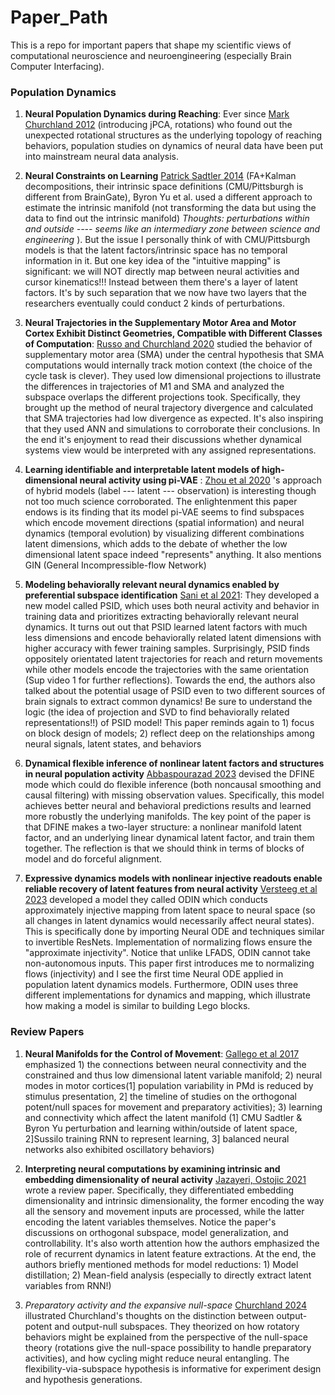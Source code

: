 # Paper_Path

This is a repo for important papers that shape my scientific views of computational neuroscience and neuroengineering (especially Brain Computer Interfacing).


### Population Dynamics
1) __Neural Population Dynamics during Reaching__: Ever since [Mark Churchland 2012](https://www.nature.com/articles/nature11129) (introducing jPCA, rotations) who found out the unexpected rotational structures as the underlying topology of reaching behaviors, population studies on dynamics of neural data have been put into mainstream neural data analysis.


2) __Neural Constraints on Learning__  [Patrick Sadtler 2014](https://www.nature.com/articles/nature13665) (FA+Kalman decompositions, their intrinsic space definitions (CMU/Pittsburgh is different from BrainGate), Byron Yu et al. used a different approach to estimate the intrinsic manifold (not transforming the data but using the data to find out the intrinsic manifold) _Thoughts: perturbations within and outside ---- seems like an intermediary zone between science and engineering_ ). But the issue I personally think of with CMU/Pittsburgh models is that the latent factors/intrinsic space has no temporal information in it. But one key idea of the "intuitive mapping" is significant: we will NOT directly map between neural activities and cursor kinematics!!! Instead between them there's a layer of latent factors. It's by such separation that we now have two layers that the researchers eventually could conduct 2 kinds of perturbations.

3) __Neural Trajectories in the Supplementary Motor Area and Motor Cortex Exhibit Distinct Geometries, Compatible with Different Classes of Computation__: 
[Russo and Churchland 2020](https://www.sciencedirect.com/science/article/pii/S0896627320303664) studied the behavior of supplementary motor area (SMA) under the central hypothesis that SMA computations would internally track motion context (the choice of the cycle task is clever). They used low dimensional projections to illustrate the differences in trajectories of M1 and SMA and analyzed the subspace overlaps the different projections took. Specifically, they brought up the method of neural trajectory divergence and calculated that SMA trajectories had low divergence as expected. It's also inspiring that they used ANN and simulations to corroborate their conclusions. In the end it's enjoyment to read their discussions whether dynamical systems view would be interpreted with any assigned representations.

4) __Learning identifiable and interpretable latent models of high-dimensional neural activity using pi-VAE__ : [Zhou et al 2020](https://arxiv.org/abs/2011.04798) 's approach of hybrid models (label --- latent --- observation) is interesting though not too much science corroborated. The enlightenment this paper endows is its finding that its model pi-VAE seems to find subspaces which encode movement directions (spatial information) and neural dynamics (temporal evolution) by visualizing different combinations latent dimensions, which adds to the debate of whether the low dimensional latent space indeed "represents" anything. It also mentions GIN (General Incompressible-flow Network)

5) __Modeling behaviorally relevant neural dynamics enabled by preferential subspace identification__ [Sani et al 2021](https://www.nature.com/articles/s41593-020-00733-0): They developed a new model called PSID, which uses both neural activity and behavior in training data and prioritizes extracting behaviorally relevant neural dynamics. It turns out out that PSID learned latent factors with much less dimensions and encode behaviorally related latent dimensions with higher accuracy with fewer training samples. Surprisingly, PSID finds oppositely orientated latent trajectories for reach and return movements while other models encode the trajectories with the same orientation (Sup video 1 for further reflections). Towards the end, the authors also talked about the potential usage of PSID even to two different sources of brain signals to extract common dynamics! Be sure to understand the logic (the idea of projection and SVD to find behaviorally related representations!!) of PSID model! This paper reminds again to 1) focus on block design of models; 2) reflect deep on the relationships among neural signals, latent states, and behaviors

6) __Dynamical flexible inference of nonlinear latent factors and structures in neural population activity__ [Abbaspourazad 2023](https://www.nature.com/articles/s41551-023-01106-1) devised the DFINE mode which could do flexible inference (both noncausal smoothing and causal filtering) with missing observation values. Specifically, this model achieves better neural and behavioral predictions results and learned more robustly the underlying manifolds. The key point of the paper is that DFINE makes a two-layer structure: a nonlinear manifold latent factor, and an underlying linear dynamical latent factor, and train them together. The reflection is that we should think in terms of blocks of model and do forceful alignment.

7) __Expressive dynamics models with nonlinear injective readouts enable reliable recovery of latent features from neural activity__ [Versteeg et al 2023](https://pubmed.ncbi.nlm.nih.gov/37744459/#:~:text=Expressive%20dynamics%20models%20with%20nonlinear,latent%20features%20from%20neural%20activity) developed a model they called ODIN which conducts approximately injective mapping from latent space to neural space (so all changes in latent dynamics would necessarily affect neural states). This is specifically done by importing Neural ODE and techniques similar to invertible ResNets. Implementation of normalizing flows ensure the "approximate injectivity". Notice that unlike LFADS, ODIN cannot take non-autonomous inputs. This paper first introduces me to normalizing flows (injectivity) and I see the first time Neural ODE applied in population latent dynamics models. Furthermore, ODIN uses three different implementations for dynamics and mapping, which illustrate how making a model is similar to building Lego blocks.



### Review Papers
1) __Neural Manifolds for the Control of Movement__: [Gallego et al 2017](https://pubmed.ncbi.nlm.nih.gov/28595054/) emphasized 1) the connections between neural connectivity and the constrained and thus low dimensional latent variable manifold; 2) neural modes in motor cortices(1] population variability in PMd is reduced by stimulus presentation, 2] the timeline of studies on the orthogonal potent/null spaces for movement and preparatory activities); 3) learning and connectivity which affect the latent manifold (1] CMU Sadtler & Byron Yu perturbation and learning within/outside of latent space, 2]Sussilo training RNN to represent learning, 3] balanced neural networks also exhibited oscillatory behaviors)

2) __Interpreting neural computations by examining intrinsic and embedding dimensionality of neural activity__ [Jazayeri, Ostojic 2021](https://www.sciencedirect.com/science/article/pii/S0959438821000933) wrote a review paper. Specifically, they differentiated embedding dimensionality and intrinsic dimensionality, the former encoding the way all the sensory and movement inputs are processed, while the latter encoding the latent variables themselves. Notice the paper's discussions on orthogonal subspace, model generalization, and controllability. It's also worth attention how the authors emphasized the role of recurrent dynamics in latent feature extractions. At the end, the authors briefly mentioned methods for model reductions: 1) Model distillation; 2) Mean-field analysis (especially to directly extract latent variables from RNN!)

3) _Preparatory activity and the expansive null-space_ [Churchland 2024](https://www.nature.com/articles/s41583-024-00796-z) illustrated Churchland's thoughts on the distinction between output-potent and output-null subspaces. They theorized on how rotatory behaviors might be explained from the perspective of the null-space theory (rotations give the null-space possibility to handle preparatory activities), and how cycling might reduce neural entangling. The flexibility-via-subspace hypothesis is informative for experiment design and hypothesis generations.



